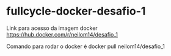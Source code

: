 # fullcycle-docker-desafio-1

Link para acesso da imagem docker https://hub.docker.com/r/neilom14/desafio_1

Comando para rodar o docker é docker pull neilom14/desafio_1
